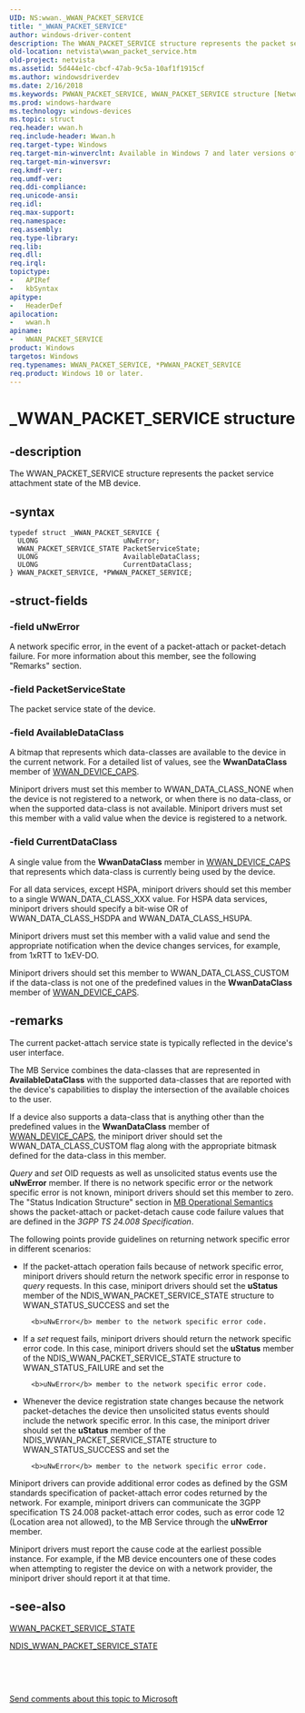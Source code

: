 ```yaml
---
UID: NS:wwan._WWAN_PACKET_SERVICE
title: "_WWAN_PACKET_SERVICE"
author: windows-driver-content
description: The WWAN_PACKET_SERVICE structure represents the packet service attachment state of the MB device.
old-location: netvista\wwan_packet_service.htm
old-project: netvista
ms.assetid: 5d444e1c-cbcf-47ab-9c5a-10af1f1915cf
ms.author: windowsdriverdev
ms.date: 2/16/2018
ms.keywords: PWWAN_PACKET_SERVICE, WWAN_PACKET_SERVICE structure [Network Drivers Starting with Windows Vista], WwanRef_ce147c69-a83d-42fd-9b08-7a12e6ecaf1a.xml, wwan/PWWAN_PACKET_SERVICE, WWAN_PACKET_SERVICE, netvista.wwan_packet_service, PWWAN_PACKET_SERVICE structure pointer [Network Drivers Starting with Windows Vista], wwan/WWAN_PACKET_SERVICE, _WWAN_PACKET_SERVICE, *PWWAN_PACKET_SERVICE
ms.prod: windows-hardware
ms.technology: windows-devices
ms.topic: struct
req.header: wwan.h
req.include-header: Wwan.h
req.target-type: Windows
req.target-min-winverclnt: Available in Windows 7 and later versions of Windows.
req.target-min-winversvr: 
req.kmdf-ver: 
req.umdf-ver: 
req.ddi-compliance: 
req.unicode-ansi: 
req.idl: 
req.max-support: 
req.namespace: 
req.assembly: 
req.type-library: 
req.lib: 
req.dll: 
req.irql: 
topictype:
-	APIRef
-	kbSyntax
apitype:
-	HeaderDef
apilocation:
-	wwan.h
apiname:
-	WWAN_PACKET_SERVICE
product: Windows
targetos: Windows
req.typenames: WWAN_PACKET_SERVICE, *PWWAN_PACKET_SERVICE
req.product: Windows 10 or later.
---
```


# _WWAN_PACKET_SERVICE structure


## -description


The WWAN_PACKET_SERVICE structure represents the packet service attachment state of the MB
  device.


## -syntax


````
typedef struct _WWAN_PACKET_SERVICE {
  ULONG                     uNwError;
  WWAN_PACKET_SERVICE_STATE PacketServiceState;
  ULONG                     AvailableDataClass;
  ULONG                     CurrentDataClass;
} WWAN_PACKET_SERVICE, *PWWAN_PACKET_SERVICE;
````


## -struct-fields




### -field uNwError

A network specific error, in the event of a packet-attach or packet-detach failure. For more
     information about this member, see the following 
     "Remarks" section.


### -field PacketServiceState

The packet service state of the device.


### -field AvailableDataClass

A bitmap that represents which data-classes are available to the device in the current network.
     For a detailed list of values, see the 
     <b>WwanDataClass</b> member of 
     <a href="..\wwan\ns-wwan-_wwan_device_caps.md">WWAN_DEVICE_CAPS</a>.
     

Miniport drivers must set this member to WWAN_DATA_CLASS_NONE when the device is not registered to a
     network, or when there is no data-class, or when the supported data-class is not available. Miniport
     drivers must set this member with a valid value when the device is registered to a network.


### -field CurrentDataClass

A single value from the 
     <b>WwanDataClass</b> member in 
     <a href="..\wwan\ns-wwan-_wwan_device_caps.md">WWAN_DEVICE_CAPS</a> that represents which
     data-class is currently being used by the device.
     

For all data services, except HSPA, miniport drivers should set this member to a single
     WWAN_DATA_CLASS_XXX value. For HSPA data services, miniport drivers should specify a bit-wise OR of
     WWAN_DATA_CLASS_HSDPA and WWAN_DATA_CLASS_HSUPA.

Miniport drivers must set this member with a valid value and send the appropriate notification when
     the device changes services, for example, from 1xRTT to 1xEV-DO.

Miniport drivers should set this member to WWAN_DATA_CLASS_CUSTOM if the data-class is not one of the
     predefined values in the 
     <b>WwanDataClass</b> member of 
     <a href="..\wwan\ns-wwan-_wwan_device_caps.md">WWAN_DEVICE_CAPS</a>.


## -remarks



The current packet-attach service state is typically reflected in the device's user interface.

The MB Service combines the data-classes that are represented in 
    <b>AvailableDataClass</b> with the supported data-classes that are reported with the device's capabilities
    to display the intersection of the available choices to the user.

If a device also supports a data-class that is anything other than the predefined values in the 
    <b>WwanDataClass</b> member of 
    <a href="..\wwan\ns-wwan-_wwan_device_caps.md">WWAN_DEVICE_CAPS</a>, the miniport driver
    should set the WWAN_DATA_CLASS_CUSTOM flag along with the appropriate bitmask defined for the data-class
    in this member.

<i>Query</i> and 
    <i>set</i> OID requests as well as unsolicited status events use the 
    <b>uNwError</b> member. If there is no network specific error or the network specific error is not known,
    miniport drivers should set this member to zero. The 
    "Status Indication Structure" section in 
    <a href="https://msdn.microsoft.com/5f04b7fd-3df3-4efa-bb26-c7f4cd3c9ebd">MB Operational Semantics</a> shows the
    packet-attach or packet-detach cause code failure values that are defined in the 
    <i>3GPP TS 24.008 Specification</i>.

The following points provide guidelines on returning network specific error in different
    scenarios:

<ul>
<li>
If the packet-attach operation fails because of network specific error, miniport drivers should
      return the network specific error in response to 
      <i>query</i> requests. In this case, miniport drivers should set the 
      <b>uStatus</b> member of the NDIS_WWAN_PACKET_SERVICE_STATE structure to WWAN_STATUS_SUCCESS and set the
      
      <b>uNwError</b> member to the network specific error code.

</li>
<li>
If a 
      <i>set</i> request fails, miniport drivers should return the network specific error code. In this case,
      miniport drivers should set the 
      <b>uStatus</b> member of the NDIS_WWAN_PACKET_SERVICE_STATE structure to WWAN_STATUS_FAILURE and set the
      
      <b>uNwError</b> member to the network specific error code.

</li>
<li>
Whenever the device registration state changes because the network packet-detaches the device then
      unsolicited status events should include the network specific error. In this case, the miniport driver
      should set the 
      <b>uStatus</b> member of the NDIS_WWAN_PACKET_SERVICE_STATE structure to WWAN_STATUS_SUCCESS and set the
      
      <b>uNwError</b> member to the network specific error code.

</li>
</ul>
Miniport drivers can provide additional error codes as defined by the GSM standards specification of
    packet-attach error codes returned by the network. For example, miniport drivers can communicate the 3GPP
    specification TS 24.008 packet-attach error codes, such as error code 12 (Location area not allowed), to
    the MB Service through the 
    <b>uNwError</b> member.

Miniport drivers must report the cause code at the earliest possible instance. For example, if the MB
    device encounters one of these codes when attempting to register the device on with a network provider,
    the miniport driver should report it at that time.




## -see-also

<a href="..\wwan\ne-wwan-_wwan_packet_service_state.md">WWAN_PACKET_SERVICE_STATE</a>



<a href="..\ndiswwan\ns-ndiswwan-_ndis_wwan_packet_service_state.md">
   NDIS_WWAN_PACKET_SERVICE_STATE</a>



 

 

<a href="mailto:wsddocfb@microsoft.com?subject=Documentation%20feedback [netvista\netvista]:%20WWAN_PACKET_SERVICE structure%20 RELEASE:%20(2/16/2018)&amp;body=%0A%0APRIVACY STATEMENT%0A%0AWe use your feedback to improve the documentation. We don't use your email address for any other purpose, and we'll remove your email address from our system after the issue that you're reporting is fixed. While we're working to fix this issue, we might send you an email message to ask for more info. Later, we might also send you an email message to let you know that we've addressed your feedback.%0A%0AFor more info about Microsoft's privacy policy, see http://privacy.microsoft.com/en-us/default.aspx." title="Send comments about this topic to Microsoft">Send comments about this topic to Microsoft</a>


